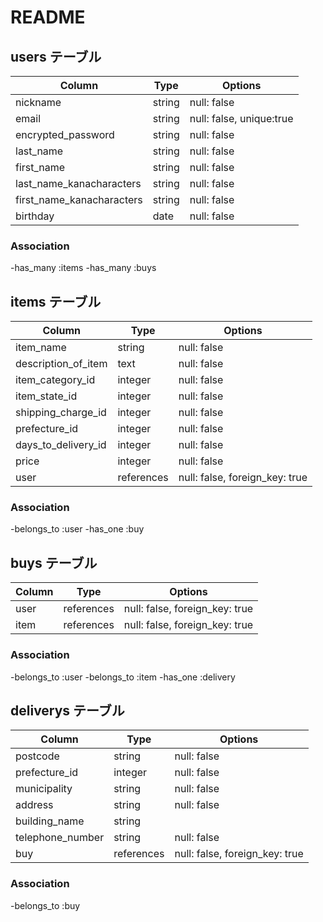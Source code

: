 # README

## users テーブル

| Column                     | Type       | Options                  |
| ---------------------------| -----------| -------------------------|
| nickname                   | string     | null: false              |
| email                      | string     | null: false, unique:true |
| encrypted_password         | string     | null: false              |
| last_name                  | string     | null: false              |
| first_name                 | string     | null: false              |
| last_name_kanacharacters   | string     | null: false              |
| first_name_kanacharacters  | string     | null: false              |
| birthday                   | date       | null: false              |

### Association

-has_many :items
-has_many :buys


## items テーブル

| Column                 | Type       | Options                        |
| -----------------------| -----------| -------------------------------|
| item_name              | string     | null: false                    |
| description_of_item    | text       | null: false                    |
| item_category_id       | integer    | null: false                    |
| item_state_id          | integer    | null: false                    |
| shipping_charge_id     | integer    | null: false                    |
| prefecture_id          | integer    | null: false                    |
| days_to_delivery_id    | integer    | null: false                    |
| price                  | integer    | null: false                    |
| user                   | references | null: false, foreign_key: true |

### Association

-belongs_to :user
-has_one :buy


## buys テーブル

| Column                 | Type       | Options                        |
| -----------------------| -----------| -------------------------------|
| user                   | references | null: false, foreign_key: true |
| item                   | references | null: false, foreign_key: true |

### Association

-belongs_to :user
-belongs_to :item
-has_one :delivery

## deliverys テーブル

| Column                 | Type       | Options                        |
| -----------------------| -----------| -------------------------------|
| postcode               | string     | null: false                    |
| prefecture_id          | integer    | null: false                    |
| municipality           | string     | null: false                    |
| address                | string     | null: false                    |
| building_name          | string     |                                |
| telephone_number       | string     | null: false                    |
| buy                    | references | null: false, foreign_key: true |

### Association

-belongs_to :buy